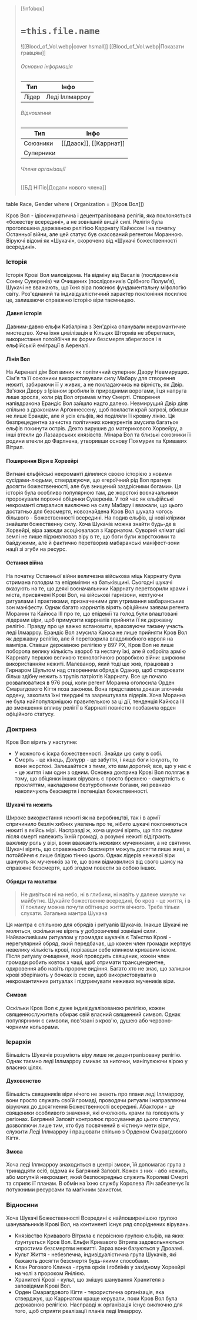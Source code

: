 > [!infobox]
> # `=this.file.name`
> ![[Blood_of_Vol.webp|cover hsmall]]
> [[Blood_of_Vol.webp|Показати гравцям]]
> ###### Основна інформація
> Тип | Інфо |
> ---|---|
> Лідер | Леді Іллмарроу
> ###### Відношення
> Тип | Інфо |
> ---|---|
> Союзники | [[Дааск]], [[Каррнат]]
> Суперники | 
> ###### Члени організації
> [[БД НІПів|Додати нового члена]]
> ```dataview
table Race, Gender
where ( Organization = [[Кров Вол]])

Кров Вол - ідіосинкратична і децентралізована релігія, яка поклоняється «божеству всередині», а не зовнішній вищій силі. Релігія була проголошена державною релігією Каррнату Кайюсом I на початку Останньої війни, але цей статус був скасований регентом Моранною. Віруючі відомі як «Шукачі», скорочено від «Шукачі божественності всередині».

### Історія
Історія Крові Вол маловідома. На відміну від Васалів (послідовників Сонму Суверенів) чи Очищених (послідовників Срібного Полум'я), Шукачі не вважають, що їхня віра пояснює фундаментальну міфологію світу. Роз'єднаний та індивідуалістичний характер поклоніння посилює це, залишаючи справжню історію віри таємницею.
#### Давня історія
Давним-давно ельфи Кабалріна з Зен'дріка опанували некромантичне мистецтво. Хоча їхня цивілізація в Кільцях Штормів не збереглася, використання потойбіччя як форми безсмертя збереглося і в ельфійській еміграції в Аереналі.
#### Лінія Вол
На Аереналі дім Вол виник як політичний суперник Двору Невмирущих. Сім'я та її союзники використовували силу Мабару для створення нежиті, забираючи її у живих, а не покладаючись на вірність, як Двір. Зв'язки Двору з Іріаном зробили їх природними ворогами, і ця напруга лише зросла, коли рід Вол отримав мітку Смерті.
Створення напівдракона Ерандіс Вол зайшло надто далеко. Невмирущий Двір діяв спільно з драконами Арґоннессену, щоб покласти край загрозі, вбивши не лише Ерандіс, але й усіх ельфів, які поділяли її кровну лінію. Ця безпрецедентна зачистка політичних конкурентів змусила багатьох ельфів покинути острів. Дехто вирушив до материкового Хорвейру, а інші втекли до Лазаарських князівств. Мінара Вол та близькі союзники її родини втекли до Фарлнена, утворивши основу Похмурих та Кривавих Вітрил.
#### Поширення Віри в Хорвeйрі
Вигнані ельфійські некроманті ділилися своєю історією з новими сусідами-людьми, стверджуючи, що «героїчний рід Вол прагнув досягти божественності, але був знищений заздрісними богами». Ця історія була особливо популярною там, де жорстокі воєначальники пророкували порожні обіцянки Суверенів. У той час як ельфійські некроманті спиралися виключно на силу Мабару і вважали, що цього достатньо для безсмертя, новознайдена Кров Вол шукала чогось більшого - Божественності всередині. На подив ельфів, ці нові клірики знайшли божественну силу.
Хоча Шукачів можна знайти будь-де в Хорвейрі, віра завжди асоціювалася з Каррнатом. Суворий клімат цієї землі не лише підживлював віру в те, що боги були жорстокими та байдужими, але й фактично перетворив мабаранські маніфест-зони нації зі згуби на ресурс.
#### Остання війна
На початку Останньої війни величезна військова міць Каррнату була стримана голодом та епідеміями на батьківщині. Сьогодні шукачі вказують на те, що деякі воєначальники Каррнату перетворили храми і міста, присвячені Крові Вол, на військові гарнізони, нехтуючи ритуалами і практиками, призначеними для утримання мабаранських зон маніфесту. Однак багато каррнатів вірять офіційним заявам регента Моранни та Кайюса ІІІ про те, що епідемії та голод були влаштовані лідерами віри, щоб примусити каррнатів прийняти її як державну релігію.
Правду про це важко встановити, враховуючи таємну участь леді Ілмарроу. Ерандіс Вол змусила Каюса не лише прийняти Кров Вол як державну релігію, але й перетворила владолюбного короля на вампіра.
Ставши державною релігією у 897 РХ, Кров Вол не лише поборола велику кількість хвороб та нестачу їжі, але й озброїла армію Каррнату першою великою технологічною розробкою війни: широким використанням нежиті. Малеванор, який тоді ще жив, працював з Гирнаром Шультом над створенням обрядів Одакир, щоб створювати більш здібну нежить з трупів патріотів Каррнату.
Все це почало розвалюватися в 976 році, коли регент Моранна оголосила Орден Смарагдового Кігтя поза законом. Вона представила докази злочинів ордену, захопила їхні твердині та заарештувала лідерів. Хоча Моранна не була найпопулярнішою правителькою за ці дії, тенденція Кайюса III до зменшення впливу релігії в Каррнаті повністю позбавила орден офіційного статусу.

### Доктрина
Кров Вол вірить у наступне:
- У кожного є іскра божественності. Знайди цю силу в собі.
- Смерть - це кінець, Долурр - це забуття, і якщо боги існують, то вони жорстокі. Залишайтеся з тими, хто вам дорогий; все, що у нас є - це життя і ми один з одним.
Основна доктрина Крові Вол полягає в тому, що обіцянки інших вірувань є просто брехнею - смертність є прокляттям, накладеним безтурботними богами, які ревниво накопичують безсмертя і потенціал божественності.
#### Шукачі та нежить
Широке використання нежиті як на виробництві, так і в армії спричинило безліч хибних уявлень про те, нібито шукачі поклоняються нежиті в якійсь мірі. Насправді ж, хоча шукачі вірять, що тіло людини після смерті належить їхній громаді, а розумні нежиті відіграють важливу роль у вірі, вони вважають неживих мучениками, а не святими. Шукачі вірять, що справжнього безсмертя можуть досягти лише живі, а потойбіччя є лише блідою тінню цього. Однак лідерів неживої віри шанують як мучеників за те, що вони відмовилися від свого шансу на справжнє безсмертя, щоб згодом повести за собою інших.
#### Обряди та молитви
> Не дивіться ні на небо, ні в глибини, ні навіть у далеке минуле чи майбутнє. Шукайте божественне всередині, бо кров - це життя, і в її поклику можна почути обітницю життя вічного. Треба тільки слухати.
> Загальна мантра Шукача

Ця мантра є спільною для обрядів і ритуалів Шукачів. Інакше Шукачі не моляться, оскільки не вірять у доброзичливі зовнішні сили.
Найважливішим ритуалом у громадах шукачів є Таїнство Крові - нерегулярний обряд, який передбачає, що кожен член громади жертвує невелику кількість крові, порізавши себе клинком кривавим іклом. Після ритуалу очищення, який проводить священик, кожен член громади робить ковток з чаші, щоб отримати трансцендентне, одкровення або навіть пророче видіння. Багато хто не знає, що залишки крові зберігають у бочках із сосни, щоб використовувати в некромантичних ритуалах і підтримувати неживих мучеників віри.
#### Символ
Оскільки Кров Вол є дуже індивідуалізованою релігією, кожен священнослужитель обирає свій власний священний символ. Однак популярними є символи, пов'язані з кров'ю, душею або червоно-чорними кольорами.

### Ієрархія
Більшість Шукачів розуміють віру лише як децентралізовану релігію. Однак таємно леді Іллмарроу смикає за ниточки, маніпулюючи вірою у власних цілях.
#### Духовенство
Більшість священиків віри нічого не знають про плани леді Іллмарроу, вони просто служать своїй громаді, проводячи ритуали і направляючи віруючих до досягнення Божественності всередині.
Абактори - це священики особливого значення, які очолюють храми та головують у регіонах. Багряний Заповіт контролює просування до цього статусу, дозволяючи лише тим, хто був посвячений в «істину» мети віри, служити Леді Іллмарроу і працювати спільно з Орденом Смарагдового Кігтя.
#### Змова
Хоча леді Іллмарроу знаходиться в центрі змови, їй допомагає група з тринадцяти осіб, відома як Багряний Заповіт. Кожен з них - або нежить, або могутній некромант, який безпосередньо служить Королеві Смерті та сприяє її планам. В обмін на їхню службу Королева Ліч забезпечує їх потужними ресурсами та магічним захистом.

### Відносини
Хоча Шукачі Божественності Всередині є найпоширенішою групою шанувальників Крові Вол, на континенті існує ряд споріднених вірувань.
- Князівство Кривавого Вітрила є первісною групою ельфів, на яких ґрунтується Кров Вол. Ельфи Кривавого Вітрила задовольняються «простим» безсмертям нежитті. Зараз вони базуються у Дроаамі.
- Культ Життя - небезпечна, індивідуалістична група Шукачів, які бажають досягти безсмертя будь-якими способами.
- Клан Рогового Клинка - група орків і гоблінів у західному Хорвейрі на чолі з пророком Янілією.
- Хранителі Крові - культ, що змішує шанування Хранителя з заповідями Крові Вол.
- Орден Смарагдового Кігтя - терористична організація, яка стверджує, що Каррнатом краще керували, поки Кров Вол була державною релігією. Насправді ж організація існує виключно для того, щоб сприяти реалізації планів леді Ілмарроу.